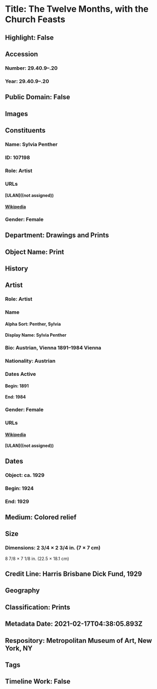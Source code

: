 # Title: The Twelve Months, with the Church Feasts
## Highlight: False
## Accession
### Number: 29.40.9–.20
### Year: 29.40.9–.20
## Public Domain: False
## Images
## Constituents
### Name: Sylvia Penther
### ID: 107198
### Role: Artist
### URLs
#### [ULAN]((not assigned))
#### [Wikipedia](https://www.wikidata.org/wiki/Q40487375)
### Gender: Female
## Department: Drawings and Prints
## Object Name: Print
## History
## Artist
### Role: Artist
### Name
#### Alpha Sort: Penther, Sylvia
#### Display Name: Sylvia Penther
### Bio: Austrian, Vienna 1891–1984 Vienna
### Nationality: Austrian
### Dates Active
#### Begin: 1891
#### End: 1984
### Gender: Female
### URLs
#### [Wikipedia](https://www.wikidata.org/wiki/Q40487375)
#### [ULAN]((not assigned))
## Dates
### Object: ca. 1929
### Begin: 1924
### End: 1929
## Medium: Colored relief
## Size
### Dimensions: 2 3/4 × 2 3/4 in. (7 × 7 cm)
8 7/8 × 7 1/8 in. (22.5 × 18.1 cm)
## Credit Line: Harris Brisbane Dick Fund, 1929
## Geography
## Classification: Prints
## Metadata Date: 2021-02-17T04:38:05.893Z
## Respository: Metropolitan Museum of Art, New York, NY
## Tags
## Timeline Work: False
